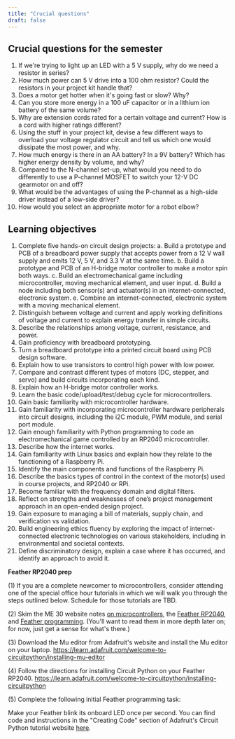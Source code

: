 ```yaml
---
title: "Crucial questions"
draft: false
---
```


## Crucial questions for the semester  

1. If we're trying to light up an LED with a 5 V supply, why do we need a resistor in series?
2. How much power can 5 V drive into a 100 ohm resistor? Could the resistors in your project kit handle that?
3. Does a motor get hotter when it's going fast or slow? Why?
4. Can you store more energy in a 100 uF capacitor or in a lithium ion battery of the same volume?
5. Why are extension cords rated for a certain voltage and current? How is a cord with higher ratings different?
6. Using the stuff in your project kit, devise a few different ways to overload your voltage regulator circuit and tell us which one would dissipate the most power, and why.
7. How much energy is there in an AA battery? In a 9V battery? Which has higher energy density by volume, and why?
8. Compared to the N-channel set-up, what would you need to do differently to use a P-channel MOSFET to switch your 12-V DC gearmotor on and off? 
9. What would be the advantages of using the P-channel as a high-side driver instead of a low-side driver?
10. How would you select an appropriate motor for a robot elbow?


## Learning objectives

1.	Complete five hands-on circuit design projects:
    a.	  Build a prototype and PCB of a breadboard power supply that accepts power from a 12 V wall supply and emits 12 V, 5 V, and 3.3 V at the same time.
    b.	  Build a prototype and PCB of an H-bridge motor controller to make a motor spin both ways.
    c.	  Build an electromechanical game including microcontroller, moving mechanical element, and user input.
    d.	  Build a node including both sensor(s) and actuator(s) in an internet-connected, electronic system.
    e.	  Combine an internet-connected, electronic system with a moving mechanical element.
2.	Distinguish between voltage and current and apply working definitions of voltage and current to explain energy transfer in simple circuits. 
3.	Describe the relationships among voltage, current, resistance, and power. 
4.	Gain proficiency with breadboard prototyping.
5.	Turn a breadboard prototype into a printed circuit board using PCB design software.
6.	Explain how to use transistors to control high power with low power.
7.	Compare and contrast different types of motors (DC, stepper, and servo) and build circuits incorporating each kind.
8.	Explain how an H-bridge motor controller works.
9.	Learn the basic code/upload/test/debug cycle for microcontrollers. 
10.	Gain basic familiarity with microcontroller hardware.
11.	Gain familiarity with incorporating microcontroller hardware peripherals into circuit designs, including the i2C module, PWM module, and serial port module.
12.	Gain enough familiarity with Python programming to code an electromechanical game controlled by an RP2040 microcontroller.
13.	Describe how the internet works.
14.	Gain familiarity with Linux basics and explain how they relate to the functioning of a Raspberry Pi. 
15.	Identify the main components and functions of the Raspberry Pi.
16.	Describe the basics types of control in the context of the motor(s) used in course projects, and RP2040 or RPi.
17.	Become familiar with the frequency domain and digital filters.
18.	Reflect on strengths and weaknesses of one’s project management approach in an open-ended design project. 
19.	Gain exposure to managing a bill of materials, supply chain, and verification vs validation.
20.	Build engineering ethics fluency by exploring the impact of internet-connected electronic technologies on various stakeholders, including in environmental and societal contexts.
21.	Define discriminatory design, explain a case where it has occurred, and identify an approach to avoid it.

**Feather RP2040 prep**  

(1) If you are a complete newcomer to microcontrollers, consider attending one of the special office hour tutorials in which we will walk you through the steps outlined below. Schedule for those tutorials are TBD.

(2) Skim the ME 30 website notes [on microcontrollers](http://andnowforelectronics.com/notes/microcontrollers/), the [Feather RP2040](http://andnowforelectronics.com/notes/feather-rp2040-hardware/), and [Feather programming](http://andnowforelectronics.com/notes/feather-programming/). (You'll want to read them in more depth later on; for now, just get a sense for what's there.)  

(3) Download the Mu editor from Adafruit's website and install the Mu editor on your laptop. https://learn.adafruit.com/welcome-to-circuitpython/installing-mu-editor 

(4) Follow the directions for installing Circuit Python on your Feather RP2040. https://learn.adafruit.com/welcome-to-circuitpython/installing-circuitpython

(5) Complete the following initial Feather programming task:

Make your Feather blink its onboard LED once per second. You can find code and instructions in the "Creating Code" section of Adafruit's Circuit Python tutorial website [here](https://learn.adafruit.com/welcome-to-circuitpython/creating-and-editing-code).  


